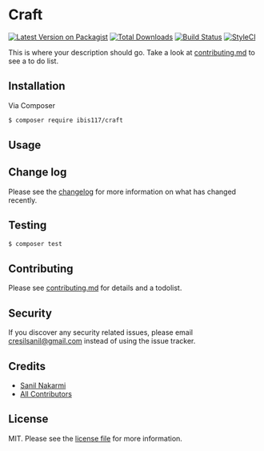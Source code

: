 # Craft

[![Latest Version on Packagist][ico-version]][link-packagist]
[![Total Downloads][ico-downloads]][link-downloads]
[![Build Status][ico-travis]][link-travis]
[![StyleCI][ico-styleci]][link-styleci]

This is where your description should go. Take a look at [contributing.md](contributing.md) to see a to do list.

## Installation

Via Composer

``` bash
$ composer require ibis117/craft
```

## Usage

## Change log

Please see the [changelog](changelog.md) for more information on what has changed recently.

## Testing

``` bash
$ composer test
```

## Contributing

Please see [contributing.md](contributing.md) for details and a todolist.

## Security

If you discover any security related issues, please email cresilsanil@gmail.com instead of using the issue tracker.

## Credits

- [Sanil Nakarmi][link-author]
- [All Contributors][link-contributors]

## License

MIT. Please see the [license file](license.md) for more information.

[ico-version]: https://img.shields.io/packagist/v/ibis117/craft.svg?style=flat-square
[ico-downloads]: https://img.shields.io/packagist/dt/ibis117/craft.svg?style=flat-square
[ico-travis]: https://img.shields.io/travis/ibis117/craft/master.svg?style=flat-square
[ico-styleci]: https://styleci.io/repos/12345678/shield

[link-packagist]: https://packagist.org/packages/ibis117/craft
[link-downloads]: https://packagist.org/packages/ibis117/craft
[link-travis]: https://travis-ci.org/ibis117/craft
[link-styleci]: https://styleci.io/repos/12345678
[link-author]: https://github.com/ibis117
[link-contributors]: ../../contributors
